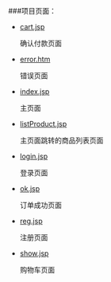 ###项目页面：



- [cart.jsp](cart.jsp)

	确认付款页面

- [error.htm](error.htm)

	错误页面

- [index.jsp](index.jsp)

	主页面

- [listProduct.jsp](listProduct.jsp)

	主页面跳转的商品列表页面

- [login.jsp](login.jsp)

    登录页面

- [ok.jsp](ok.jsp)

	订单成功页面

- [reg.jsp](reg.jsp)

	注册页面

- [show.jsp](show.jsp)

	购物车页面